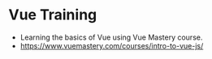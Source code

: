 # Vue Training

- Learning the basics of Vue using Vue Mastery course.
- https://www.vuemastery.com/courses/intro-to-vue-js/
